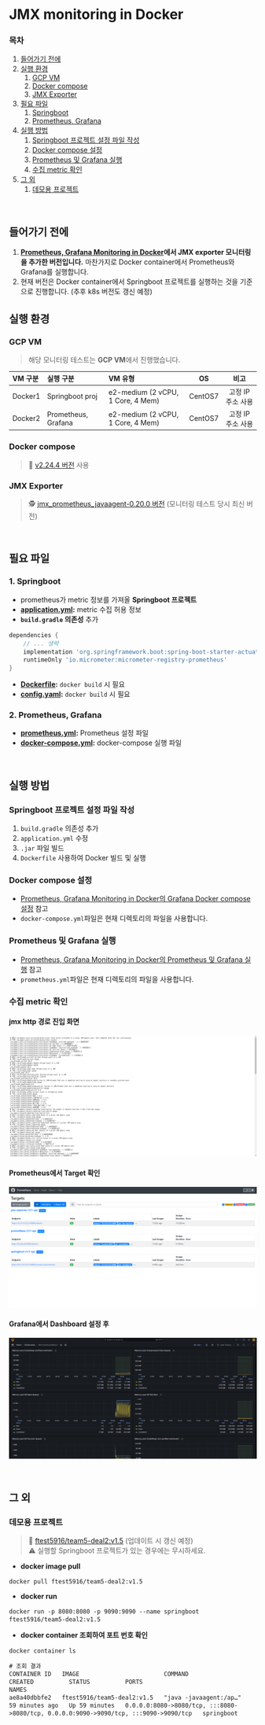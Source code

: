 # JMX monitoring in Docker

### 목차
1. [들어가기 전에](#들어가기-전에)
2. [실행 환경](#실행-환경)
    1. [GCP VM](#gcp-vm)
    2. [Docker compose](#docker-compose)
    2. [JMX Exporter](#JMX-Exporter)
3. [필요 파일](#필요-파일)
    1. [Springboot](#1-springboot)
    2. [Prometheus, Grafana](#2-prometheus-grafana)
4. [실행 방법](#실행-방법)
    1. [Springboot 프로젝트 설정 파일 작성](#springboot-프로젝트-설정-파일-작성)
    2. [Docker compose 설정](#docker-compose-설정)
    3. [Prometheus 및 Grafana 실행](#prometheus-및-grafana-실행)
    4. [수집 metric 확인](#수집-metric-확인)
5. [그 외](#그-외)    
    1. [데모용 프로젝트](#데모용-프로젝트)

<br>

## 들어가기 전에
1. **[Prometheus, Grafana Monitoring in Docker](/prometheus-grafana-in-docker/README.md)에서 JMX exporter 모니터링을 추가한 버전입니다.** 마찬가지로 Docker container에서 Prometheus와 Grafana를 실행합니다.
2. 현재 버전은 Docker container에서 Springboot 프로젝트를 실행하는 것을 기준으로 진행합니다. (추후 k8s 버전도 갱신 예정)


## 실행 환경
### GCP VM
> 해당 모니터링 테스트는 **GCP VM**에서 진행했습니다.

|VM 구분|실행 구분|VM 유형|OS|비고|
|:--|:--|:--|:--:|:--:|
|Docker1|Springboot proj|e2-medium (2 vCPU, 1 Core, 4 Mem)|CentOS7|고정 IP 주소 사용|
|Docker2|Prometheus, Grafana|e2-medium (2 vCPU, 1 Core, 4 Mem)|CentOS7|고정 IP 주소 사용|

### Docker compose
> 🐳 [v2.24.4 버전](https://github.com/docker/compose/releases/tag/v2.24.4) 사용

### JMX Exporter
> 🕵️ [jmx_prometheus_javaagent-0.20.0 버전](https://repo1.maven.org/maven2/io/prometheus/jmx/jmx_prometheus_javaagent/0.20.0/jmx_prometheus_javaagent-0.20.0.jar) (모니터링 테스트 당시 최신 버전)

<br>

## 필요 파일
### 1. Springboot
- prometheus가 metric 정보를 가져올 **Springboot 프로젝트**
- **[application.yml](/jmx-exporter/application.yml):** metric 수집 허용 정보
- **`build.gradle` 의존성** 추가
```gradle
dependencies {
    // ... 생략
    implementation 'org.springframework.boot:spring-boot-starter-actuator'
    runtimeOnly 'io.micrometer:micrometer-registry-prometheus'
}
```
- **[Dockerfile](/jmx-exporter/Dockerfile):** `docker build` 시 필요
- **[config.yaml](/jmx-exporter/config.yaml):** `docker build` 시 필요

### 2. Prometheus, Grafana
- **[prometheus.yml](/jmx-exporter/prometheus.yml):** Prometheus 설정 파일
- **[docker-compose.yml](/prometheus-grafana-in-docker/docker-compose.yml):** docker-compose 실행 파일

<br>

## 실행 방법
### Springboot 프로젝트 설정 파일 작성
1. `build.gradle` 의존성 추가
2. `application.yml` 수정
3. `.jar` 파일 빌드
4. `Dockerfile` 사용하여 Docker 빌드 및 실행

### Docker compose 설정
- [Prometheus, Grafana Monitoring in Docker의 Grafana Docker compose 설정](/prometheus-grafana-in-docker/README.md#docker-compose-설정) 참고
- `docker-compose.yml`파일은 현재 디렉토리의 파일을 사용합니다.

### Prometheus 및 Grafana 실행
- [Prometheus, Grafana Monitoring in Docker의 Prometheus 및 Grafana 실행](/prometheus-grafana-in-docker/README.md#prometheus-및-grafana-실행) 참고
- `prometheus.yml`파일은 현재 디렉토리의 파일을 사용합니다.

### 수집 metric 확인
#### jmx http 경로 진입 화면

![http](/jmx-exporter/img/http-jmx-exporter.png)

#### Prometheus에서 Target 확인

![prom](/jmx-exporter/img/prom-jmx-exporter.png)


#### Grafana에서 Dashboard 설정 후

![graf](/jmx-exporter/img/graf-jmx-dashboard.png)

<br>

## 그 외
### 데모용 프로젝트
> 🐳 [ftest5916/team5-deal2:v1.5](https://hub.docker.com/r/ftest5916/team5-deal2/tags) (업데이트 시 갱신 예정) <br>
> ⚠️ 실행할 Springboot 프로젝트가 있는 경우에는 무시하세요.

- **docker image pull**
```shell
docker pull ftest5916/team5-deal2:v1.5
```
- **docker run**
```shell
docker run -p 8080:8080 -p 9090:9090 --name springboot ftest5916/team5-deal2:v1.5
```

- **docker container 조회하여 포트 번호 확인**
```shell
docker container ls
```
```
# 조회 결과
CONTAINER ID   IMAGE                        COMMAND                  CREATED          STATUS          PORTS                                                                                  NAMES
ae8a40dbbfe2   ftest5916/team5-deal2:v1.5   "java -javaagent:/ap…"   59 minutes ago   Up 59 minutes   0.0.0.0:8080->8080/tcp, :::8080->8080/tcp, 0.0.0.0:9090->9090/tcp, :::9090->9090/tcp   springboot
```